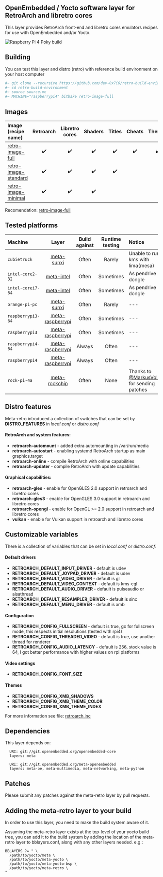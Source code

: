 ## OpenEmbedded / Yocto software layer for RetroArch and libretro cores

This layer provides RetroArch front-end and libretro cores emulators
recipes for use with OpenEmbedded and/or Yocto.

![Raspberry Pi 4 Poky build](https://devwork.space/wp-content/uploads/2020/01/IMG_20200108_205652-scaled.jpg)

## Building

You can test this layer and distro (retro) with reference build environment on your host computer

```sh
#~ git clone --recursive https://github.com/dev-0x7C6/retro-build-environment.git
#~ cd retro-build-environment
#~ source source.me
#~ MACHINE="raspberrypi4" bitbake retro-image-full
```

## Images

| Image (recipe name)                                                 | Retroarch          | Libretro cores     | Shaders            | Titles             | Cheats             | Themes             | Overlays             |
|:--------------------------------------------------------------------|:------------------:|:------------------:|:------------------:|:------------------:|:------------------:|:------------------:|:--------------------:|
| [retro-image-full](recipes-core/images/retro-image-full.bb)         | :heavy_check_mark: | :heavy_check_mark: | :heavy_check_mark: | :heavy_check_mark: | :heavy_check_mark: | :heavy_check_mark: | :heavy_check_mark:   |
| [retro-image-standard](recipes-core/images/retro-image-standard.bb) | :heavy_check_mark: | :heavy_check_mark: | :heavy_check_mark: | :heavy_check_mark: |                    |                    |                      |
| [retro-image-minimal](recipes-core/images/retro-image-minimal.bb)   | :heavy_check_mark: | :heavy_check_mark: | :heavy_check_mark: |                    |                    |                    |                      |

Recomendation: [retro-image-full](recipes-core/images/retro-image-full.bb)

## Tested platforms

| Machine           | Layer                                                                            | Build against | Runtime testing | Notice                                                                     |
|:------------------|:--------------------------------------------------------------------------------:|:-------------:|:---------------:|:---------------------------------------------------------------------------| 
| `cubietruck`      | [meta-sunxi](https://github.com/linux-sunxi/meta-sunxi)                          |  Often        | Rarely          | Unable to run kms with lima(mesa)                                          |
| `intel-core2-32`  | [meta-intel](https://git.yoctoproject.org/cgit/cgit.cgi/meta-intel/)             |  Often        | Sometimes       | As pendrive dongle                                                         |
| `intel-corei7-64` | [meta-intel](https://git.yoctoproject.org/cgit/cgit.cgi/meta-intel/)             |  Often        | Sometimes       | As pendrive dongle                                                         |
| `orange-pi-pc`    | [meta-sunxi](https://github.com/linux-sunxi/meta-sunxi)                          |  Often        | Rarely          | ---                                                                        |
| `raspberrypi3-64` | [meta-raspberrypi](https://git.yoctoproject.org/cgit/cgit.cgi/meta-raspberrypi/) |  Often        | Sometimes       | ---                                                                        |
| `raspberrypi3`    | [meta-raspberrypi](https://git.yoctoproject.org/cgit/cgit.cgi/meta-raspberrypi/) |  Often        | Sometimes       | ---                                                                        |
| `raspberrypi4-64` | [meta-raspberrypi](https://git.yoctoproject.org/cgit/cgit.cgi/meta-raspberrypi/) |  Always       | Often           | ---                                                                        |
| `raspberrypi4`    | [meta-raspberrypi](https://git.yoctoproject.org/cgit/cgit.cgi/meta-raspberrypi/) |  Always       | Often           | ---                                                                        |
| `rock-pi-4a`      | [meta-rockchip](https://git.yoctoproject.org/cgit/cgit.cgi/meta-rockchip/)       |  Often        | None            | Thanks to [@MarkusVolk](https://github.com/MarkusVolk) for sending patches |

## Distro features

Meta-retro introduced a collection of switches that can be set by **DISTRO_FEATURES** in *local.conf* or *distro.conf*

#### RetroArch and system features:

* **retroarch-automount** - added extra automounting in /var/run/media
* **retroarch-autostart** - enabling systemd RetroArch startup as main graphics.target
* **retroarch-online** - compile RetroArch with online capabilities
* **retroarch-updater** - compile RetroArch with update capabilities

#### Graphical capabilities:
* **retroarch-gles** - enable for OpenGLES 2.0 support in retroarch and libretro cores
* **retroarch-gles3** - enable for OpenGLES 3.0 support in retroarch and libretro cores
* **retroarch-opengl** - enable for OpenGL >= 2.0 support in retroarch and libretro cores
* **vulkan** - enable for Vulkan support in retroarch and libretro cores

## Customizable variables

There is a collection of variables that can be set in *local.conf* or *distro.conf*:

#### Default drivers
* **RETROARCH_DEFAULT_INPUT_DRIVER** - default is udev
* **RETROARCH_DEFAULT_JOYPAD_DRIVER** - default is udev
* **RETROARCH_DEFAULT_VIDEO_DRIVER** - default is gl
* **RETROARCH_DEFAULT_VIDEO_CONTEXT** - default is kms-egl
* **RETROARCH_DEFAULT_AUDIO_DRIVER** - default is pulseaudio or alsathread
* **RETROARCH_DEFAULT_RESAMPLER_DRIVER** - default is sinc
* **RETROARCH_DEFAULT_MENU_DRIVER** - default is xmb

#### Configuration
* **RETROARCH_CONFIG_FULLSCREEN** - default is true, go for fullscreen mode, this respects initial resolutions (tested with rpi4)
* **RETROARCH_CONFIG_THREADED_VIDEO** - default is true, use another thread for renderer
* **RETROARCH_CONFIG_AUDIO_LATENCY** - default is 256, stock value is 64, I got better performance with higher values on rpi platforms

#### Video settings
* **RETROARCH_CONFIG_FONT_SIZE**

#### Themes
* **RETROARCH_CONFIG_XMB_SHADOWS**
* **RETROARCH_CONFIG_XMB_THEME_COLOR**
* **RETROARCH_CONFIG_XMB_THEME_INDEX**

For more information see file: [retroarch.inc](recipes-retroarch/retroarch/retroarch.inc)

## Dependencies
This layer depends on:
```
  URI: git://git.openembedded.org/openembedded-core
  layers: meta
  
  URI: git://git.openembedded.org/meta-openembedded
  layers: meta-oe, meta-multimedia, meta-networking, meta-python
```

## Patches

Please submit any patches against the meta-retro layer by pull requests.

## Adding the meta-retro layer to your build

In order to use this layer, you need to make the build system aware of
it.

Assuming the meta-retro layer exists at the top-level of your
yocto build tree, you can add it to the build system by adding the
location of the meta-retro layer to bblayers.conf, along with any
other layers needed. e.g.:
```
BBLAYERS ?= " \
  /path/to/yocto/meta \
  /path/to/yocto/meta-yocto \
  /path/to/yocto/meta-yocto-bsp \
  /path/to/yocto/meta-retro \
"
```
